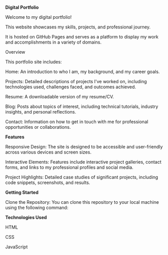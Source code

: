******Digital Portfolio******

Welcome to my digital portfolio! 

This website showcases my skills, projects, and professional journey. 

It is hosted on GitHub Pages and serves as a platform to display my work and accomplishments in a variety of domains.

Overview

This portfolio site includes:

Home: An introduction to who I am, my background, and my career goals.

Projects: Detailed descriptions of projects I've worked on, including technologies used, challenges faced, and outcomes achieved.

Resume: A downloadable version of my resume/CV.

Blog: Posts about topics of interest, including technical tutorials, industry insights, and personal reflections.

Contact: Information on how to get in touch with me for professional opportunities or collaborations.

******Features******

Responsive Design: The site is designed to be accessible and user-friendly across various devices and screen sizes.

Interactive Elements: Features include interactive project galleries, contact forms, and links to my professional profiles and social media.

Project Highlights: Detailed case studies of significant projects, including code snippets, screenshots, and results.

******Getting Started******

Clone the Repository: You can clone this repository to your local machine using the following command:

******Technologies Used******

HTML

CSS

JavaScript


